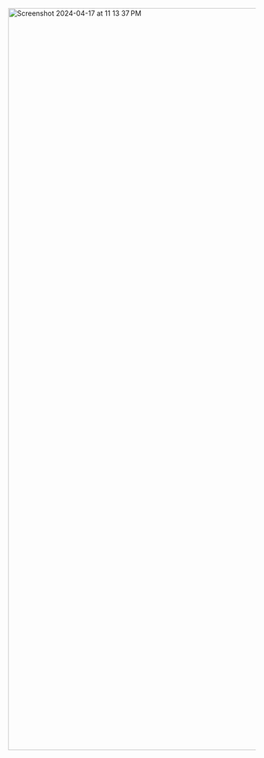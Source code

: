 <img width="1510" alt="Screenshot 2024-04-17 at 11 13 37 PM" src="https://github.com/tdarbz/BetterBank/assets/15035145/5efddfde-963b-48c2-96f4-8002757d0bf7">

